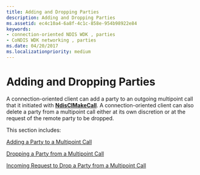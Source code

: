```yaml
---
title: Adding and Dropping Parties
description: Adding and Dropping Parties
ms.assetid: ec4c10a4-6a8f-4c1c-858e-954b98922e84
keywords:
- connection-oriented NDIS WDK , parties
- CoNDIS WDK networking , parties
ms.date: 04/20/2017
ms.localizationpriority: medium
---
```


# Adding and Dropping Parties





A connection-oriented client can add a party to an outgoing multipoint call that it initiated with [**NdisClMakeCall**](https://msdn.microsoft.com/library/windows/hardware/ff561635). A connection-oriented client can also delete a party from a multipoint call either at its own discretion or at the request of the remote party to be dropped.

This section includes:

[Adding a Party to a Multipoint Call](adding-a-party-to-a-multipoint-call.md)

[Dropping a Party from a Multipoint Call](dropping-a-party-from-a-multipoint-call.md)

[Incoming Request to Drop a Party from a Multipoint Call](incoming-request-to-drop-a-party-from-a-multipoint-call.md)

 

 





